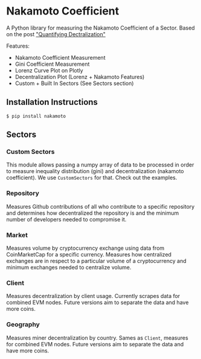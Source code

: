 # Nakamoto Coefficient

A Python library for measuring the Nakamoto Coefficient of a Sector.
Based on the post ["Quantifying Dectralization"](!https://news.earn.com/quantifying-decentralization-e39db233c28e?gi=26ec1a01794a)

Features:
- Nakamoto Coefficient Measurement
- Gini Coefficient Measurement
- Lorenz Curve Plot on Plotly
- Decentralization Plot (Lorenz + Nakamoto Features)
- Custom + Built In Sectors (See Sectors section)

## Installation Instructions

```
$ pip install nakamoto
```

## Sectors

### Custom Sectors
This module allows passing a numpy array of data to be processed in order to measure inequality distribution (gini) and decentralization
(nakamoto coefficient). We use `CustomSectors` for that. Check out the examples.

### Repository
Measures Github contributions of all who contribute to a specific repository and determines
how decentralized the repository is and the minimum number of developers needed to compromise it.

### Market
Measures volume by cryptocurrency exchange using data from CoinMarketCap for a specific currency.
Measures how centralized exchanges are in respect to a particular volume of a cryptocurrency and 
minimum exchanges needed to centralize volume.

### Client 
Measures decentralization by client usage. Currently scrapes data for combined EVM nodes. Future versions aim to separate the data 
and have more coins.

### Geography
Measures miner decentralization by country. Sames as `Client`, measures for combined EVM nodes. Future versions aim to separate 
the data and have more coins.
